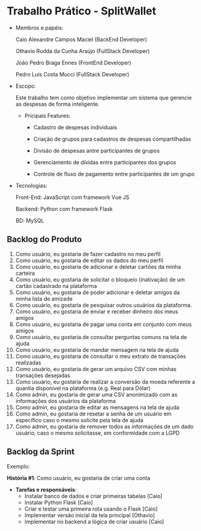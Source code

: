# Trabalho Prático - SplitWallet

* Membros e papéis:

    Caio Alexandre Campos Maciel (BackEnd Developer)
  
    Othavio Rudda da Cunha Araújo (FullStack Developer)
  
    João Pedro Braga Ennes (FrontEnd Developer)

    Pedro Luis Costa Mucci (FullStack Developer)
  
*   Escopo:

    Este trabalho tem como objetivo implementar um sistema que gerencie as despesas de forma inteligente.

    *  Pricipais Features:
 
          - Cadastro de despesas individuais

          - Criação de grupos para cadastros de despesas compartilhadas

          - Divisão de despesas antre participantes de grupos

          - Gerenciamento de dívidas entre participantes dos grupos

          - Controle de fluxo de pagamento entre participantes de um grupo

* Tecnologias:

    Front-End: JavaScript com framework Vue JS

    Backend: Python com framework Flask

    BD: MySQL

## Backlog do Produto

1. Como usuário, eu gostaria de fazer cadastro no meu perfil
2. Como usuário, eu gostaria de editar os dados do meu perfil
3. Como usuário, eu gostaria de adicionar e deletar cartões da minha carteira
4. Como usuário, eu gostaria de solicitar o bloqueio (inativação) de um cartão cadastrado na plataforma
5. Como usuário, eu gostaria de poder adicionar e deletar amigos da minha lista de amizade
6. Como usuário, eu gostaria de pesquisar outros usuários da plataforma.
7. Como usuário, eu gostaria de enviar e receber dinheiro dos meus amigos
8. Como usuário, eu gostaria de pagar uma conta em conjunto com meus amigos
9. Como usuário, eu gostaria de consultar perguntas comuns na tela de ajuda
10. Como usuário, eu gostaria de mandar mensagem na tela de ajuda
11. Como usuário, eu gostaria de consultar o meu extrato de transações realizadas
12. Como usuário, eu gostaria de gerar um arquivo CSV com minhas transações desejadas
13. Como usuário, eu gostaria de realizar a conversão da moeda referente a quantia disponível na plataforma (e.g. Real para Dólar)
14. Como admin, eu gostaria de gerar uma CSV anonimizado com as informações dos usuários da plataforma 
15. Como admin, eu gostaria de editar as mensagens na tela de ajuda
16. Como admin, eu gostaria de resetar a senha de um usuário em específico caso o mesmo solicite pela tela de ajuda
17. Como admin, eu gostaria de remover todos as informações de um dado usuário, caso o mesmo solicitasse, em conformidade com a LGPD


## Backlog da Sprint

Exemplo:

**História #1**: Como usuário, eu gostaria de criar uma conta
- **Tarefas e responsáveis**:
    - Instalar banco de dados e criar primeiras tabelas [Caio]
    - Instalar Python Flask [Caio]
    - Criar e testar uma primeira rota usando o Flask [Caio]
    - Implementar versão inicial da tela principal [Othavio]
    - Implementar no backend a lógica de criar usuário [Caio]


